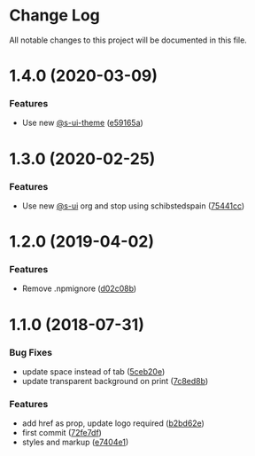 # Change Log

All notable changes to this project will be documented in this file.

# 1.4.0 (2020-03-09)


### Features

* Use new [@s-ui-theme](https://github.com/s-ui-theme) ([e59165a](https://github.com/SUI-Components/adevinta-spain-components/commit/e59165a6673fdb41f7e2a173c06328af13861f4c))



# 1.3.0 (2020-02-25)


### Features

* Use new [@s-ui](https://github.com/s-ui) org and stop using schibstedspain ([75441cc](https://github.com/SUI-Components/adevinta-spain-components/commit/75441cc666505bc38998db15960c6ecf3f5cbdf3))



# 1.2.0 (2019-04-02)


### Features

* Remove .npmignore ([d02c08b](https://github.com/SUI-Components/adevinta-spain-components/commit/d02c08bd754030047b2e54fe3c0c61ecfbfa6036))



# 1.1.0 (2018-07-31)


### Bug Fixes

* update space instead of tab ([5ceb20e](https://github.com/SUI-Components/adevinta-spain-components/commit/5ceb20e3821dfec09c15e02b880bc82e753b74cf))
* update transparent background on print ([7c8ed8b](https://github.com/SUI-Components/adevinta-spain-components/commit/7c8ed8bc2be0fa164e24dbdf98b21c30b5e8ff98))


### Features

* add href as prop, update logo required ([b2bd62e](https://github.com/SUI-Components/adevinta-spain-components/commit/b2bd62eaf8f74700b651e64059ebdd66bcbb0e8d))
* first commit ([72fe7df](https://github.com/SUI-Components/adevinta-spain-components/commit/72fe7df0936796fe74440002b4c64548392ed7e7))
* styles and markup ([e7404e1](https://github.com/SUI-Components/adevinta-spain-components/commit/e7404e1ac37c016bcfed6f2ed40ccc11618611cd))



